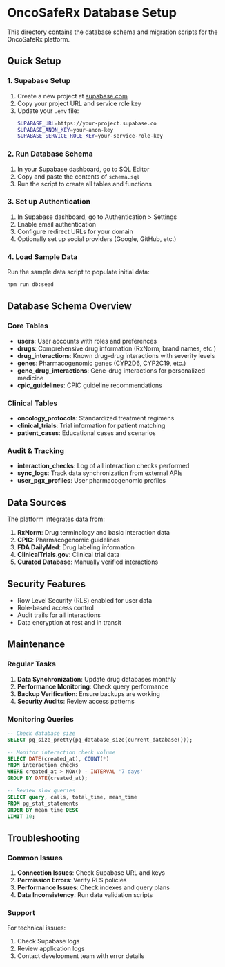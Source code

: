 # OncoSafeRx Database Setup

This directory contains the database schema and migration scripts for the OncoSafeRx platform.

## Quick Setup

### 1. Supabase Setup

1. Create a new project at [supabase.com](https://supabase.com)
2. Copy your project URL and service role key
3. Update your `.env` file:
   ```bash
   SUPABASE_URL=https://your-project.supabase.co
   SUPABASE_ANON_KEY=your-anon-key
   SUPABASE_SERVICE_ROLE_KEY=your-service-role-key
   ```

### 2. Run Database Schema

1. In your Supabase dashboard, go to SQL Editor
2. Copy and paste the contents of `schema.sql`
3. Run the script to create all tables and functions

### 3. Set up Authentication

1. In Supabase dashboard, go to Authentication > Settings
2. Enable email authentication
3. Configure redirect URLs for your domain
4. Optionally set up social providers (Google, GitHub, etc.)

### 4. Load Sample Data

Run the sample data script to populate initial data:
```bash
npm run db:seed
```

## Database Schema Overview

### Core Tables

- **users**: User accounts with roles and preferences
- **drugs**: Comprehensive drug information (RxNorm, brand names, etc.)
- **drug_interactions**: Known drug-drug interactions with severity levels
- **genes**: Pharmacogenomic genes (CYP2D6, CYP2C19, etc.)
- **gene_drug_interactions**: Gene-drug interactions for personalized medicine
- **cpic_guidelines**: CPIC guideline recommendations

### Clinical Tables

- **oncology_protocols**: Standardized treatment regimens
- **clinical_trials**: Trial information for patient matching
- **patient_cases**: Educational cases and scenarios

### Audit & Tracking

- **interaction_checks**: Log of all interaction checks performed
- **sync_logs**: Track data synchronization from external APIs
- **user_pgx_profiles**: User pharmacogenomic profiles

## Data Sources

The platform integrates data from:

1. **RxNorm**: Drug terminology and basic interaction data
2. **CPIC**: Pharmacogenomic guidelines
3. **FDA DailyMed**: Drug labeling information
4. **ClinicalTrials.gov**: Clinical trial data
5. **Curated Database**: Manually verified interactions

## Security Features

- Row Level Security (RLS) enabled for user data
- Role-based access control
- Audit trails for all interactions
- Data encryption at rest and in transit

## Maintenance

### Regular Tasks

1. **Data Synchronization**: Update drug databases monthly
2. **Performance Monitoring**: Check query performance
3. **Backup Verification**: Ensure backups are working
4. **Security Audits**: Review access patterns

### Monitoring Queries

```sql
-- Check database size
SELECT pg_size_pretty(pg_database_size(current_database()));

-- Monitor interaction check volume
SELECT DATE(created_at), COUNT(*) 
FROM interaction_checks 
WHERE created_at > NOW() - INTERVAL '7 days'
GROUP BY DATE(created_at);

-- Review slow queries
SELECT query, calls, total_time, mean_time
FROM pg_stat_statements
ORDER BY mean_time DESC
LIMIT 10;
```

## Troubleshooting

### Common Issues

1. **Connection Issues**: Check Supabase URL and keys
2. **Permission Errors**: Verify RLS policies
3. **Performance Issues**: Check indexes and query plans
4. **Data Inconsistency**: Run data validation scripts

### Support

For technical issues:
1. Check Supabase logs
2. Review application logs
3. Contact development team with error details